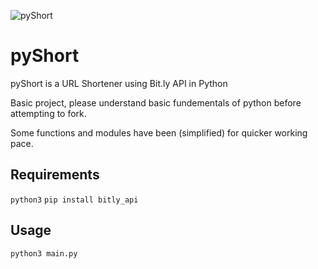 ![pyShort](https://i.imgur.com/xHQsXh8.png)

# pyShort

pyShort is a URL Shortener using Bit.ly API in Python 

Basic project, please understand basic fundementals of python before attempting to fork. 

Some functions and modules have been (simplified) for quicker working pace.

## Requirements

`python3`
`pip install bitly_api`

## Usage

`python3 main.py`
